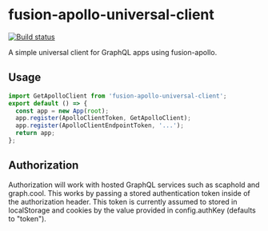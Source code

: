 # fusion-apollo-universal-client

[![Build status](https://badge.buildkite.com/107d4baa53a894926a5da4e9552291e6e1b8133d6f665729cc.svg?branch=master)](https://buildkite.com/uberopensource/fusion-apollo-universal-client)

A simple universal client for GraphQL apps using fusion-apollo.

## Usage

```js
import GetApolloClient from 'fusion-apollo-universal-client';
export default () => {
  const app = new App(root);
  app.register(ApolloClientToken, GetApolloClient);
  app.register(ApolloClientEndpointToken, '...');
  return app;
};
```

## Authorization

Authorization will work with hosted GraphQL services such as scaphold and graph.cool. This works by passing a stored authentication token inside of the authorization header. This token is currently assumed to stored in localStorage and cookies by the value provided in config.authKey (defaults to "token").
